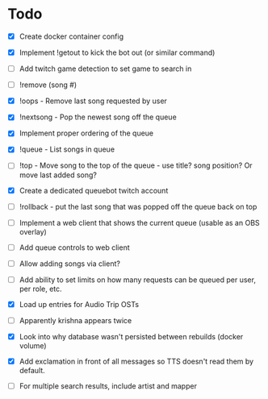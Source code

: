 # Todo

- [x] Create docker container config
- [x] Implement !getout to kick the bot out (or similar command)
- [ ] Add twitch game detection to set game to search in
- [ ] !remove (song #)
- [x] !oops - Remove last song requested by user
- [x] !nextsong - Pop the newest song off the queue
- [x] Implement proper ordering of the queue
- [x] !queue - List songs in queue
- [ ] !top - Move song to the top of the queue - use title? song position? Or move last added song?
- [x] Create a dedicated queuebot twitch account
- [ ] !rollback - put the last song that was popped off the queue back on top
- [ ] Implement a web client that shows the current queue (usable as an OBS overlay)
- [ ] Add queue controls to web client
- [ ] Allow adding songs via client?

- [ ] Add ability to set limits on how many requests can be queued per user, per role, etc. 

- [x] Load up entries for Audio Trip OSTs


- [ ] Apparently krishna appears twice
- [x] Look into why database wasn't persisted between rebuilds (docker volume)
- [x] Add exclamation in front of all messages so TTS doesn't read them by default.
- [ ] For multiple search results, include artist and mapper
